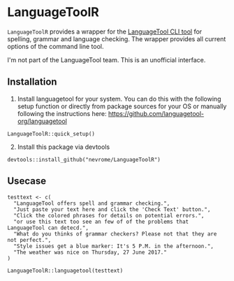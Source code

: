 # LanguageToolR

`LanguageToolR` provides a wrapper for the [LanguageTool CLI tool](http://wiki.languagetool.org/command-line-options) for spelling, grammar and language checking. The wrapper provides all current options of the command line tool.

I'm not part of the LanguageTool team. This is an unofficial interface.

## Installation

1. Install languagetool for your system. You can do this with the following setup function or directly from package sources for your OS or manually following the instructions here: https://github.com/languagetool-org/languagetool

```
LanguageToolR::quick_setup()
```

2. Install this package via devtools

```
devtools::install_github("nevrome/LanguageToolR")
```

## Usecase

```
testtext <- c(
  "LanguageTool offers spell and grammar checking.", 
  "Just paste your text here and click the 'Check Text' button.", 
  "Click the colored phrases for details on potential errors.", 
  "or use this text too see an few of of the problems that LanguageTool can detecd.", 
  "What do you thinks of grammar checkers? Please not that they are not perfect.", 
  "Style issues get a blue marker: It's 5 P.M. in the afternoon.", 
  "The weather was nice on Thursday, 27 June 2017."
)

LanguageToolR::languagetool(testtext)
```
